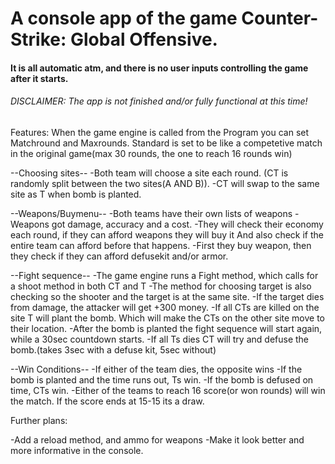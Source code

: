# A console app of the game Counter-Strike: Global Offensive.
#### It is all automatic atm, and there is no user inputs controlling the game after it starts.
###### DISCLAIMER: The app is not finished and/or fully functional at this time!


Features:
When the game engine is called from the Program you can set Matchround and Maxrounds. 
Standard is set to be like a competetive match in the original game(max 30 rounds, the one to reach 16 rounds win)


--Choosing sites--
-Both team will choose a site each round. (CT is randomly split between the two sites(A AND B)).
-CT will swap to the same site as T when bomb is planted.

--Weapons/Buymenu--
-Both teams have their own lists of weapons
-Weapons got damage, accuracy and a cost.
-They will check their economy each round, if they can afford weapons they will buy it
 And also check if the entire team can afford before that happens.
-First they buy weapon, then they check if they can afford defusekit and/or armor.

--Fight sequence--
-The game engine runs a Fight method, which calls for a shoot method in both CT and T
-The method for choosing target is also checking so the shooter and the target is at the same site.
-If the target dies from damage, the attacker will get +300 money.
-If all CTs are killed on the site T will plant the bomb. Which will make the CTs on the other site move to their location.
-After the bomb is planted the fight sequence will start again, while a 30sec countdown starts.
-If all Ts dies CT will try and defuse the bomb.(takes 3sec with a defuse kit, 5sec without)

--Win Conditions--
-If either of the team dies, the opposite wins
-If the bomb is planted and the time runs out, Ts win.
-If the bomb is defused on time, CTs win.
-Either of the teams to reach 16 score(or won rounds) will win the match. If the score ends at 15-15 its a draw.

Further plans:

-Add a reload method, and ammo for weapons
-Make it look better and more informative in the console.
